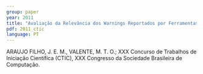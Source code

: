 ```yaml
---
group: paper
year: 2011
title: "Avaliação da Relevância dos Warnings Reportados por Ferramentas de Análise Estática."
pdf: 2011_ctic
language: PT
---
```


ARAUJO FILHO, J. E. M., VALENTE, M. T. O.; XXX Concurso de Trabalhos de Iniciação Científica (CTIC), XXX Congresso da Sociedade Brasileira de Computação.
